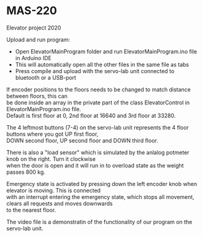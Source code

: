 # MAS-220
Elevator project 2020

Upload and run program:  

-   Open ElevatorMainProgram folder and run ElevatorMainProgram.ino file in Arduino IDE  
-   This will automatically open all the other files in the same file as tabs  
-   Press compile and upload with the servo-lab unit connected to bluetooth or a USB-port  

If encoder positions to the floors needs to be changed to match distance between floors, this can  
be done inside an array in the private part of the class ElevatorControl in ElevatorMainProgram.ino file.  
Default is first floor at 0, 2nd floor at 16640 and 3rd floor at 33280.  


The 4 leftmost buttons (7-4) on the servo-lab unit represents the 4 floor buttons where you got UP first floor,  
DOWN second floor, UP second floor and DOWN third floor.  

There is also a "load sensor" which is simulated by the anlalog potmeter knob on the right. Turn it clockwise  
when the door is open and it will run in to overload state as the weight passes 800 kg.

Emergency state is activated by pressing down the left encoder knob when elevator is moving. This is connected  
with an interrupt entering the emergency state, which stops all movement, clears all requests and moves downwards  
to the nearest floor.


The video file is a demonstratin of the functionality of our program on the servo-lab unit.
